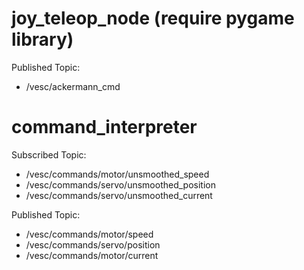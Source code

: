 # joy_teleop_node (require pygame library)
Published Topic:
* /vesc/ackermann_cmd

# command_interpreter
Subscribed Topic:
* /vesc/commands/motor/unsmoothed_speed
* /vesc/commands/servo/unsmoothed_position
* /vesc/commands/servo/unsmoothed_current

Published Topic:
* /vesc/commands/motor/speed
* /vesc/commands/servo/position
* /vesc/commands/motor/current
